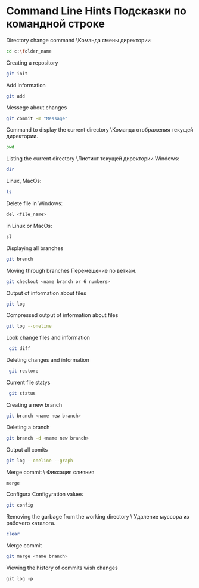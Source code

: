 # Command Line Hints Подсказки по командной строке 

Directory change command \\Команда смены директории 
```sh
cd c:\folder_name
```
Creating a repository
```sh
git init
```
Add information
 ```sh 
 git add
 ```

Messege about changes
 ```sh
 git commit -m "Message"
 ```

Command to display the current directory \\Команда отображения текущей директории.
```sh
pwd
```

Listing the current directory \\Листинг текущей директории
Windows:
``` sh
dir
```
Linux, MacOs:
``` sh
ls
```
Delete file in Windows:
``` sh
del <file_name>
```
in Linux or MacOs:
```sh
sl
```
Displaying all branches 
```sh
git brench 
```
Moving through branches Перемещение по веткам.
```sh
git checkout <name branch or 6 numbers>
```

Output of information about files
 ```sh
 git log
```
 Compressed output of information about files 
 ```sh
 git log --oneline
 ```
 Look change files and information
```sh
 git diff
 ```
Deleting changes and information
```sh
 git restore
 ```
Current file statys 
```sh
 git status
 ```
Creating a new branch
```sh
git branch <name new branch>
```
Deleting a branch
```sh
git branch -d <name new branch>
```
Output all comits
```sh
git log --oneline --graph
```
Merge commit \\ Фиксация слияния
```sh
merge
```
Configura Configyration values
```sh
git config
```
Removing the garbage from the working directory \\ Удаление муссора из рабочего каталога.
```sh
clear
```
Merge commit 
```sh
git merge <name branch>
```
Viewing the history of commits wish changes
```
git log -p
```
